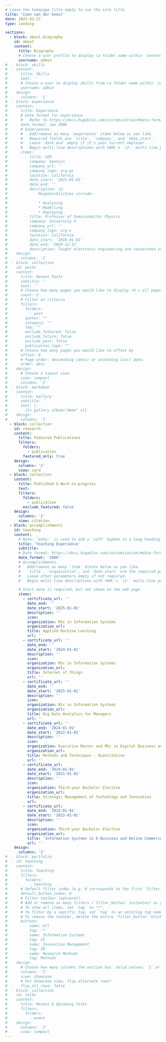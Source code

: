 ```yaml
---
# Leave the homepage title empty to use the site title
title: 'Coen van der Geest'
date: 2025-01-27
type: landing

sections:
  - block: about.biography
    id: about
    content:
      title: Biography
      # Choose a user profile to display (a folder name within `content/authors/`)
      username: admin
#  - block: skills
#    content:
#      title: Skills
#      text: ''
#      # Choose a user to display skills from (a folder name within `content/authors/`)
#      username: admin
#    design:
#      columns: '1'
#  - block: experience
#    content:
#      title: Experience
#      # Date format for experience
#      #   Refer to https://docs.hugoblox.com/customization/#date-format
#      date_format: Jan 2006
#      # Experiences.
#      #   Add/remove as many `experience` items below as you like.
#      #   Required fields are `title`, `company`, and `date_start`.
#      #   Leave `date_end` empty if it's your current employer.
#      #   Begin multi-line descriptions with YAML's `|2-` multi-line prefix.
#      items:
#        - title: CEO
#          company: GenCoin
#          company_url: ''
#          company_logo: org-gc
#          location: California
#          date_start: '2021-01-01'
#          date_end: ''
#          description: |2-
#              Responsibilities include:
#
#              * Analysing
#              * Modelling
#              * Deploying
#        - title: Professor of Semiconductor Physics
#          company: University X
#          company_url: ''
#          company_logo: org-x
#          location: California
#          date_start: '2016-01-01'
#          date_end: '2020-12-31'
#          description: Taught electronic engineering and researched semiconductor physics.
#    design:
#      columns: '2'
#  - block: collection
#    id: posts
#    content:
#      title: Recent Posts
#      subtitle: ''
#      text: ''
#      # Choose how many pages you would like to display (0 = all pages)
#      count: 5
#      # Filter on criteria
#      filters:
#        folders:
#          - post
#        author: ""
#        category: ""
#        tag: ""
#        exclude_featured: false
#        exclude_future: false
#        exclude_past: false
#        publication_type: ""
#      # Choose how many pages you would like to offset by
#      offset: 0
#      # Page order: descending (desc) or ascending (asc) date.
#      order: desc
#    design:
#      # Choose a layout view
#      view: compact
#      columns: '2'
#  - block: markdown
#    content:
#      title: Gallery
#      subtitle: ''
#      text: |-
#        {{< gallery album="demo" >}}
#    design:
#      columns: '1'
  - block: collection
    id: research
    content:
      title: Featured Publications
      filters:
        folders:
          - publication
        featured_only: true
    design:
      columns: '2'
      view: card
  - block: collection
    content:
      title: Published & Work-in-progress
      text:
      filters:
        folders:
          - publication
        exclude_featured: false
    design:
      columns: '2'
      view: citation
  - block: accomplishments
    id: teaching
    content:
      # Note: `&shy;` is used to add a 'soft' hyphen in a long heading.
      title: 'Teaching Experience'
      subtitle:
      # Date format: https://docs.hugoblox.com/customization/#date-format
      date_format: '2006'
      # Accomplishments.
      #   Add/remove as many `item` blocks below as you like.
      #   `title`, `organization`, and `date_start` are the required parameters.
      #   Leave other parameters empty if not required.
      #   Begin multi-line descriptions with YAML's `|2-` multi-line prefix.

      # Start date is required, but not shown on the web page.
      items:
        - certificate_url: ''
          date_end: ''
          date_start: '2025-01-01'
          description: ''
          icon: 
          organization: MSc in Information Systems
          organization_url: 
          title: Applied Machine Learning
          url: ''
        - certificate_url: ''
          date_end: ''
          date_start: '2024-01-01'
          description: ''
          icon: 
          organization: MSc in Information Systems
          organization_url: 
          title: Internet of Things
          url: ''
        - certificate_url: ''
          date_end: ''
          date_start: '2025-01-01'
          description: ''
          icon: 
          organization: BSc in Information Systems
          organization_url: 
          title: Big Data Analytics for Managers
          url: '' 
        - certificate_url: ''
          date_end: '2024-01-01'
          date_start: '2022-01-01'
          description: ''
          icon: 
          organization: Executive Master and MSc in Digital Business and Innovation
          organization_url: 
          title: Methods and Techniques - Quantitative
          url: ''
        - certificate_url: 
          date_end: '2024-01-01'
          date_start: '2021-01-01'
          description: ''
          icon: 
          organization: Third-year Bachelor Elective
          organization_url: 
          title: Strategic Management of Technology and Innovation
          url: 
        - certificate_url: 
          date_end: '2023-01-01'
          date_start: '2022-01-01'
          description: ''
          icon: 
          organization: Third-year Bachelor Elective
          organization_url: 
          title: 'Information Systems in E-Business and Online Commerce'
          url: ''
    design:
      columns: '2'
#  - block: portfolio
#    id: teaching
#    content:
#      title: Teaching
#      filters:
#        folders:
#          - teaching
#      # Default filter index (e.g. 0 corresponds to the first `filter_button` instance below).
#      default_button_index: 0
#      # Filter toolbar (optional).
#      # Add or remove as many filters (`filter_button` instances) as you like.
#      # To show all items, set `tag` to "*".
#      # To filter by a specific tag, set `tag` to an existing tag name.
#      # To remove the toolbar, delete the entire `filter_button` block.
#      buttons:
#        - name: All
#          tag: '*'
#        - name: Information Systems
#          tag: IS
#        - name: Innovation Management
#          tag: IM
#        - name: Research Methods
#          tag: Methods
#    design:
#      # Choose how many columns the section has. Valid values: '1' or '2'.
#      columns: '2'
#      view: showcase
#      # For Showcase view, flip alternate rows?
#      flip_alt_rows: false
#  - block: collection
#    id: talks
#    content:
#      title: Recent & Upcoming Talks
#      filters:
#        folders:
#          - event
#    design:
#      columns: '2'
#      view: compact
---
```

